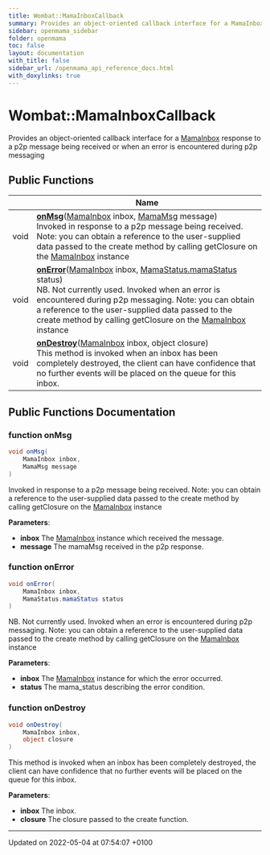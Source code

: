 ```yaml
---
title: Wombat::MamaInboxCallback
summary: Provides an object-oriented callback interface for a MamaInbox response to a p2p message being received or when an error is encountered during p2p messaging 
sidebar: openmama_sidebar
folder: openmama
toc: false
layout: documentation
with_title: false
sidebar_url: /openmama_api_reference_docs.html
with_doxylinks: true
---
```


# Wombat::MamaInboxCallback



Provides an object-oriented callback interface for a [MamaInbox](classWombat_1_1MamaInbox.html) response to a p2p message being received or when an error is encountered during p2p messaging 

## Public Functions

|                | Name           |
| -------------- | -------------- |
| void | **[onMsg](interfaceWombat_1_1MamaInboxCallback.html#function-onmsg)**([MamaInbox](classWombat_1_1MamaInbox.html) inbox, [MamaMsg](classWombat_1_1MamaMsg.html) message)<br>Invoked in response to a p2p message being received. Note: you can obtain a reference to the user-supplied data passed to the create method by calling getClosure on the [MamaInbox](classWombat_1_1MamaInbox.html) instance  |
| void | **[onError](interfaceWombat_1_1MamaInboxCallback.html#function-onerror)**([MamaInbox](classWombat_1_1MamaInbox.html) inbox, [MamaStatus.mamaStatus](classWombat_1_1MamaStatus.html#enum-mamastatus) status)<br>NB. Not currently used. Invoked when an error is encountered during p2p messaging. Note: you can obtain a reference to the user-supplied data passed to the create method by calling getClosure on the [MamaInbox](classWombat_1_1MamaInbox.html) instance  |
| void | **[onDestroy](interfaceWombat_1_1MamaInboxCallback.html#function-ondestroy)**([MamaInbox](classWombat_1_1MamaInbox.html) inbox, object closure)<br>This method is invoked when an inbox has been completely destroyed, the client can have confidence that no further events will be placed on the queue for this inbox.  |

## Public Functions Documentation

### function onMsg

```csharp
void onMsg(
    MamaInbox inbox,
    MamaMsg message
)
```

Invoked in response to a p2p message being received. Note: you can obtain a reference to the user-supplied data passed to the create method by calling getClosure on the [MamaInbox](classWombat_1_1MamaInbox.html) instance 

**Parameters**: 

  * **inbox** The [MamaInbox](classWombat_1_1MamaInbox.html) instance which received the message. 
  * **message** The mamaMsg received in the p2p response. 


### function onError

```csharp
void onError(
    MamaInbox inbox,
    MamaStatus.mamaStatus status
)
```

NB. Not currently used. Invoked when an error is encountered during p2p messaging. Note: you can obtain a reference to the user-supplied data passed to the create method by calling getClosure on the [MamaInbox](classWombat_1_1MamaInbox.html) instance 

**Parameters**: 

  * **inbox** The [MamaInbox](classWombat_1_1MamaInbox.html) instance for which the error occurred. 
  * **status** The mama_status describing the error condition. 


### function onDestroy

```csharp
void onDestroy(
    MamaInbox inbox,
    object closure
)
```

This method is invoked when an inbox has been completely destroyed, the client can have confidence that no further events will be placed on the queue for this inbox. 

**Parameters**: 

  * **inbox** The inbox. 
  * **closure** The closure passed to the create function. 


-------------------------------

Updated on 2022-05-04 at 07:54:07 +0100
